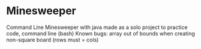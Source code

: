 # Minesweeper
Command Line Minesweeper with java
made as a solo project to practice code, command line (bash)
Known bugs:
  array out of bounds when creating non-square board (rows must = cols)
